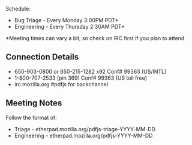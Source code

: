 Schedule:
+ Bug Triage - Every Monday 3:00PM PDT\*
+ Engineering - Every Thursday 2:30AM PDT\*

\*Meeting times can vary a bit, so check on IRC first if you plan to attend.

## Connection Details

+ 650-903-0800 or 650-215-1282 x92 Conf# 99363 (US/INTL)
+ 1-800-707-2533 (pin 369) Conf# 99363 (US toll free)
+ irc.mozilla.org #pdfjs for backchannel

## Meeting Notes

Follow the format of:
+ Triage - etherpad.mozilla.org/pdfjs-triage-YYYY-MM-DD
+ Engineering - etherpad.mozilla.org/pdfjs-YYYY-MM-DD

